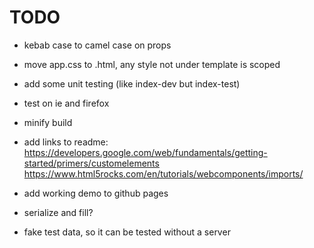# TODO

- kebab case to camel case on props
- move app.css to .html, any style not under template is scoped
- add some unit testing (like index-dev but index-test)
- test on ie and firefox
- minify build

- add links to readme:
https://developers.google.com/web/fundamentals/getting-started/primers/customelements
https://www.html5rocks.com/en/tutorials/webcomponents/imports/
- add working demo to github pages
- serialize and fill?

- fake test data, so it can be tested without a server
